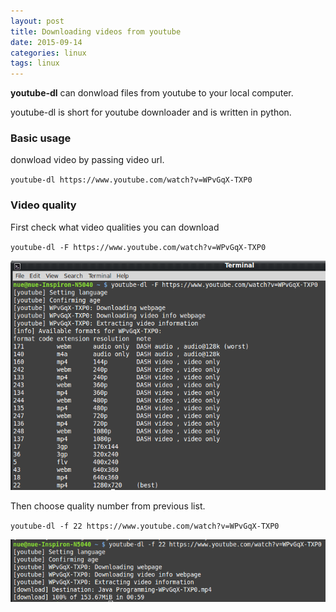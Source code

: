 ```yaml
---
layout: post
title: Downloading videos from youtube
date: 2015-09-14
categories: linux
tags: linux
---
```


**youtube-dl** can donwload files from youtube to your local computer.

youtube-dl is short for youtube downloader and is written in python.

### Basic usage

donwload video by passing video url.
 
`youtube-dl https://www.youtube.com/watch?v=WPvGqX-TXP0` 


### Video quality

First check what video qualities you can download

`youtube-dl -F https://www.youtube.com/watch?v=WPvGqX-TXP0`  

![youtube-dl](/assets/icode/ydl1.png)


Then choose quality number from previous list. 

`youtube-dl -f 22 https://www.youtube.com/watch?v=WPvGqX-TXP0`

![youtube-dl](/assets/icode/ydl2.png)